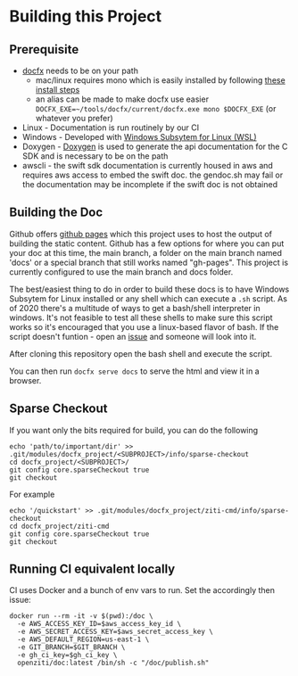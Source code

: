 # Building this Project

## Prerequisite

* [docfx](https://dotnet.github.io/docfx/) needs to be on your path
    * mac/linux requires mono which is easily installed by following [these install steps](https://www.mono-project.com/download/stable/#download-lin)
    * an alias can be made to make docfx use easier `DOCFX_EXE=~/tools/docfx/current/docfx.exe mono $DOCFX_EXE` (or whatever you prefer)
* Linux - Documentation is run routinely by our CI
* Windows - Developed with [Windows Subsytem for Linux (WSL)](https://docs.microsoft.com/en-us/windows/wsl/install-win10)
* Doxygen - [Doxygen](http://www.doxygen.nl/) is used to generate the api documentation for the C SDK and is
  necessary to be on the path
* awscli - the swift sdk documentation is currently housed in aws and requires aws access to embed the swift doc.
  the gendoc.sh may fail or the documentation may be incomplete if the swift doc is not obtained

## Building the Doc

Github offers [github pages](https://pages.github.com/) which this project uses to host the output of building the
static content. Github has a few options for where you can put your doc at this time, the main branch, a folder on the
main branch named 'docs' or a special branch that still works named "gh-pages". This project is currently configured
to use the main branch and docs folder.

The best/easiest thing to do in order to build these docs is to have Windows Subsytem for Linux installed or any shell
which can execute a `.sh` script. As of 2020 there's a multitude of ways to get a bash/shell interpreter in windows.
It's not feasible to test all these shells to make sure this script works so it's encouraged that you use a linux-based
flavor of bash. If the script doesn't funtion - open an [issue](./issues) and someone will look into it.

After cloning this repository open the bash shell and execute the [](gendoc.sh) script.

You can then run `docfx serve docs` to serve the html and view it in a browser.

## Sparse Checkout
If you want only the bits required for build, you can do the following

    echo 'path/to/important/dir' >> .git/modules/docfx_project/<SUBPROJECT>/info/sparse-checkout
    cd docfx_project/<SUBPROJECT>/
    git config core.sparseCheckout true
    git checkout


For example

    echo '/quickstart' >> .git/modules/docfx_project/ziti-cmd/info/sparse-checkout
    cd docfx_project/ziti-cmd
    git config core.sparseCheckout true
    git checkout 


## Running CI equivalent locally
CI uses Docker and a bunch of env vars to run. Set the accordingly then issue:

    docker run --rm -it -v $(pwd):/doc \
      -e AWS_ACCESS_KEY_ID=$aws_access_key_id \
      -e AWS_SECRET_ACCESS_KEY=$aws_secret_access_key \
      -e AWS_DEFAULT_REGION=us-east-1 \
      -e GIT_BRANCH=$GIT_BRANCH \
      -e gh_ci_key=$gh_ci_key \
      openziti/doc:latest /bin/sh -c "/doc/publish.sh"

